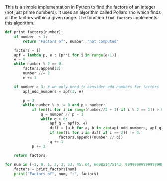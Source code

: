 This is a simple implementation in Python to find the factors of an integer (not just prime numbers). It uses an algorithm called Pollard rho which finds all the factors within a given range. The function `find_factors` implements this algorithm.
```python
def print_factors(number):
    if number  < 1:
        return "Factors of", number, "not computed"

    factors = []
    apf = lambda p, e : [p**i for i in range(e+1)]
    e = 0
    while number % 2 == 0:
        factors.append(2)
        number //= 2
        e += 1

    if number > 3: # we only need to consider odd numbers for factors
        apf_odd_numbers = apf(3, e)

        p = 3
        while number % p != 0 and p < number:
            if len([i for i in range(number//2 + 1) if i % 2 == 1]) > 0: # we only need to consider odd factors
                q = number // p - 1
                while q > 0:
                    apf_q = apf(p, e)
                    diff = [a-b for a, b in zip(apf_odd_numbers, apf_q)]
                    if len([i for i in diff if i == 2]) != 0:
                        factors.append((number // q))
                    q += 1
            p += 2

    return factors

for num in [-1, 0, 1, 2, 3, 53, 45, 64, 600851475143, 999999999999999989]:
    factors = print_factors(num)
    print("Factors of", num, ":", factors)
```

